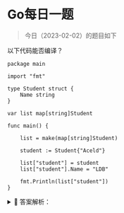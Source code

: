 # Go每日一题

> 今日（2023-02-02）的题目如下

以下代码能否编译？

```golang
package main

import "fmt"

type Student struct {
	Name string
}

var list map[string]Student

func main() {

	list = make(map[string]Student)

	student := Student{"Aceld"}

	list["student"] = student
	list["student"].Name = "LDB"

	fmt.Println(list["student"])
}
```

<details>
<summary style="cursor: pointer">🔑 答案解析：</summary>
<div>

结果

编译失败，`cannot assign to struct field list["student"].Name in map`

分析

`map[string]Student` 的 value 是一个 Student 结构值，所以当 `list["student"] = student`, 是一个值拷贝过程。而 `list["student"]` 则是一个值引用。那么值引用的特点是`只读`。所以对 `list["student"].Name = "LDB"` 的修改是不允许的。

方法一：

```golang
package main

import "fmt"

type Student struct {
	Name string
}

var list map[string]Student

func main() {

	list = make(map[string]Student)

	student := Student{"Aceld"}

	list["student"] = student
	//list["student"].Name = "LDB"

    /*
        方法1:
    */
    tmpStudent := list["student"]
    tmpStudent.Name = "LDB"
    list["student"] = tmpStudent

	fmt.Println(list["student"])
}
```

其中

```golang
/**
方法1:
*/
tmpStudent := list["student"]
tmpStudent.Name = "LDB"
list["student"] = tmpStudent
```

是先做一次值拷贝，做出一个 `tmpStudent` 副本, 然后修改该副本，然后再次发生一次值拷贝复制回去，`list["student"] = tmpStudent`,但是这种会在**整体过程中发生 2 次结构体值拷贝，性能很差**。

方法二：

```golang
package main

import "fmt"

type Student struct {
	Name string
}

var list map[string]*Student

func main() {

	list = make(map[string]*Student)

	student := Student{"Aceld"}

	list["student"] = &student
	list["student"].Name = "LDB"

	fmt.Println(list["student"])
}
```

我们将 map 的类型的 value 由 Student 值，改成 Student 指针。

```golang
var list map[string]*Student
```

这样，我们实际上每次修改的都是指针所指向的 Student 空间，指针本身是常指针，不能修改，`只读`属性，但是指向的 Student 是可以随便修改的，而且这里并不需要值拷贝。只是一个指针的赋值。

### 3楼

看了答案，发现因为list["student"]是一个引用，所以是只读的。那如果把Student换成slice，却是可以修改的，这是为什么呢？ 如下代码 mapSlice["student"][1] = 4 没问题：

```golang
package main

import "fmt"

type Student struct {
    Name string
}

var mapStu map[string]Student
var mapSlice map[string][]int

func main() {
    mapStu = make(map[string]Student)
    stu := Student{"mark"}
    mapStu["student"] = stu
    //mapStu["student"].Name = "rudy"
    fmt.Println(mapStu)

    mapSlice = make(map[string][]int)
    s := []int{1, 2, 3}
    mapSlice["student"] = s
    mapSlice["student"][1] = 4
    fmt.Println(mapSlice)
}
```

### 4楼

> 回复3楼

因为slice底层是一个 *array

### 6楼

> 回复4楼

明白了！slice是引用类型，其核心数据结构为一个array指定位置的指针，所以可以通过index修改元素。

</div>
</details>